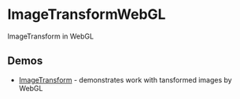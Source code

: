 ImageTransformWebGL
===================

ImageTransform in WebGL 

Demos
------
  * [ImageTransform](http://OriginalSin.github.io/ImageTransformWebGL/examples/Webgl-ImageTransform.html) - demonstrates work with tansformed images by WebGL
